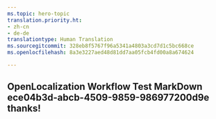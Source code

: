 ```yaml
---
ms.topic: hero-topic
translation.priority.ht:
- zh-cn
- de-de
translationtype: Human Translation
ms.sourcegitcommit: 328eb8f5767f96a5341a4803a3cd7d1c5bc668ce
ms.openlocfilehash: 8a3e3227aed48d81dd7aa05fcb4fd00a8a674624

---
```

## OpenLocalization Workflow Test MarkDown ece04b3d-abcb-4509-9859-986977200d9e thanks!



<!--HONumber=Jul16_HO4-->


